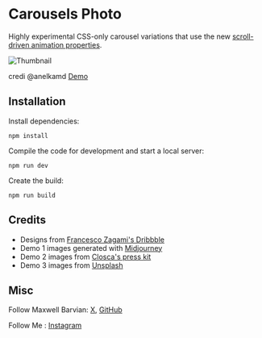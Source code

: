 # Carousels Photo

Highly experimental CSS-only carousel variations that use the new [scroll-driven animation properties](https://tympanus.net/codrops/2024/01/17/a-practical-introduction-to-scroll-driven-animations-with-css-scroll-and-view/).

![Thumbnail](https://tympanus.net/codrops/wp-content/uploads/2024/01/max_demo_optimized.gif)

credi @anelkamd
[Demo](http://tympanus.net/Development/ScrollCarousel/)

## Installation

Install dependencies:

```
npm install
```

Compile the code for development and start a local server:

```
npm run dev
```

Create the build:

```
npm run build
```

## Credits

- Designs from [Francesco Zagami's Dribbble](https://dribbble.com/francescozagami)
- Demo 1 images generated with [Midjourney](https://midjourney.com)
- Demo 2 images from [Closca's press kit](https://www.closca.com/a/press-kit)
- Demo 3 images from [Unsplash](https://unsplash.com)

## Misc

Follow Maxwell Barvian: [X](https://x.com/anelka_md), [GitHub](https://github.com/anelkamd) 

Follow Me : [Instagram](https://www.instagram.com/anelka.md)
